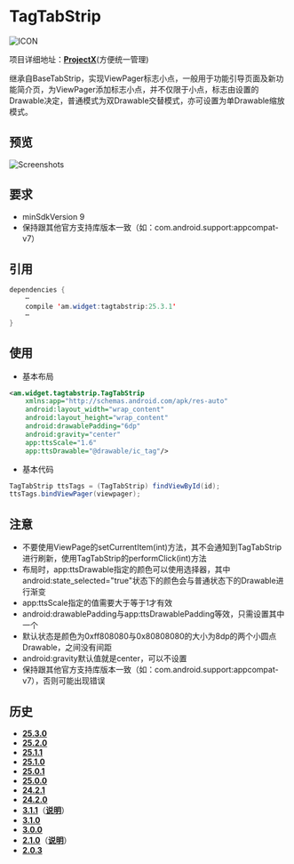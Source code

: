 # TagTabStrip
![ICON](https://raw.githubusercontent.com/AlexMofer/ProjectX/master/tagtabstrip/icon.png)

项目详细地址：[**ProjectX**](https://github.com/AlexMofer/ProjectX/tree/master/tagtabstrip)(方便统一管理)

继承自BaseTabStrip，实现ViewPager标志小点，一般用于功能引导页面及新功能简介页，为ViewPager添加标志小点，并不仅限于小点，标志由设置的Drawable决定，普通模式为双Drawable交替模式，亦可设置为单Drawable缩放模式。
## 预览
![Screenshots](https://raw.githubusercontent.com/AlexMofer/ProjectX/master/tagtabstrip/screenshots.gif)
## 要求
- minSdkVersion 9
- 保持跟其他官方支持库版本一致（如：com.android.support:appcompat-v7）

## 引用
```java
dependencies {
    ⋯
    compile 'am.widget:tagtabstrip:25.3.1'
    ⋯
}
```
## 使用
- 基本布局

```xml
<am.widget.tagtabstrip.TagTabStrip
    xmlns:app="http://schemas.android.com/apk/res-auto"
    android:layout_width="wrap_content"
    android:layout_height="wrap_content"
    android:drawablePadding="6dp"
    android:gravity="center"
    app:ttsScale="1.6"
    app:ttsDrawable="@drawable/ic_tag"/>
```
- 基本代码
```java
TagTabStrip ttsTags = (TagTabStrip) findViewById(id);
ttsTags.bindViewPager(viewpager);
```
## 注意
- 不要使用ViewPage的setCurrentItem(int)方法，其不会通知到TagTabStrip进行刷新，使用TagTabStrip的performClick(int)方法
- 布局时，app:ttsDrawable指定的颜色可以使用选择器，其中android:state_selected="true"状态下的颜色会与普通状态下的Drawable进行渐变
- app:ttsScale指定的值需要大于等于1才有效
- android:drawablePadding与app:ttsDrawablePadding等效，只需设置其中一个
- 默认状态是颜色为0xff808080与0x80808080的大小为8dp的两个小圆点Drawable，之间没有间距
- android:gravity默认值就是center，可以不设置
- 保持跟其他官方支持库版本一致（如：com.android.support:appcompat-v7），否则可能出现错误

## 历史
- [**25.3.0**](https://bintray.com/alexmofer/maven/TagTabStrip/25.3.0)
- [**25.2.0**](https://bintray.com/alexmofer/maven/TagTabStrip/25.2.0)
- [**25.1.1**](https://bintray.com/alexmofer/maven/TagTabStrip/25.1.1)
- [**25.1.0**](https://bintray.com/alexmofer/maven/TagTabStrip/25.1.0)
- [**25.0.1**](https://bintray.com/alexmofer/maven/TagTabStrip/25.0.1)
- [**25.0.0**](https://bintray.com/alexmofer/maven/TagTabStrip/25.0.0)
- [**24.2.1**](https://bintray.com/alexmofer/maven/TagTabStrip/24.2.1)
- [**24.2.0**](https://bintray.com/alexmofer/maven/TagTabStrip/24.2.0)
- [**3.1.1**](https://bintray.com/alexmofer/maven/TagTabStrip/3.1.1)（[**说明**](https://github.com/AlexMofer/ProjectX/tree/master/tagtabstrip/history/3.1.1)）
- [**3.1.0**](https://bintray.com/alexmofer/maven/TagTabStrip/3.1.0)
- [**3.0.0**](https://bintray.com/alexmofer/maven/TagTabStrip/3.0.0)
- [**2.1.0**](https://bintray.com/alexmofer/maven/TagTabStrip/2.1.0)（[**说明**](https://github.com/AlexMofer/ProjectX/tree/master/tagtabstrip/history/2.1.0)）
- [**2.0.3**](https://bintray.com/alexmofer/maven/TagTabStrip/2.0.3)
